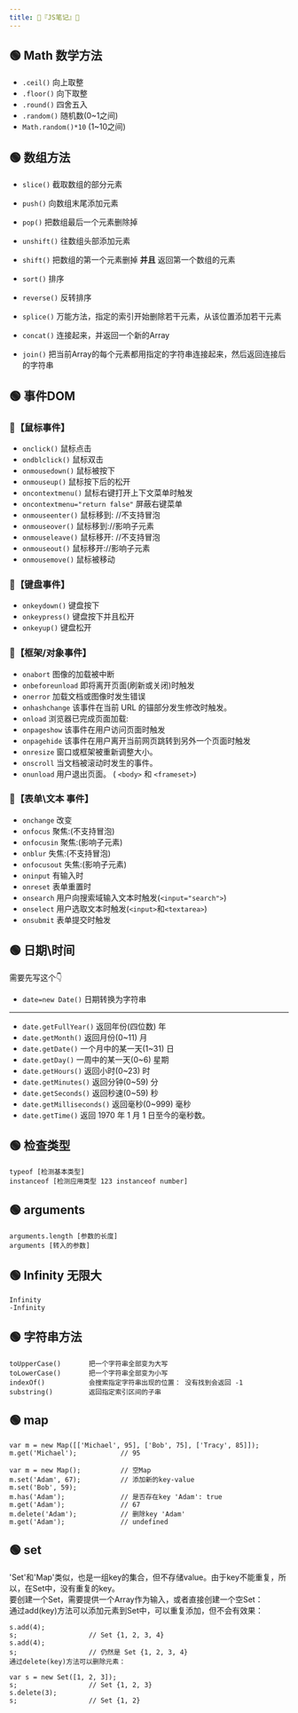 ```yaml
---
title: 🍉『JS笔记』🍉
---
```



## 🟢 Math 数学方法

- `.ceil()` 	向上取整
- `.floor()` 	向下取整
- `.round()` 	四舍五入
- `.random()` 	随机数(0~1之间) 
- `Math.random()*10`	(1~10之间)

## 🟢 数组方法

- `slice()`           截取数组的部分元素

- `push()`            向数组末尾添加元素
- `pop()`             把数组最后一个元素删除掉

- `unshift()`         往数组头部添加元素
- `shift()`           把数组的第一个元素删掉 **并且** 返回第一个数组的元素

- `sort()`            排序
- `reverse()`         反转排序
- `splice()`          万能方法，指定的索引开始删除若干元素，从该位置添加若干元素

- `concat()`          连接起来，并返回一个新的Array

- `join()`            把当前Array的每个元素都用指定的字符串连接起来，然后返回连接后的字符串


## 🟢 事件DOM
### 🔵【鼠标事件】
- `onclick()` 	鼠标点击
- `ondblclick()`	鼠标双击
- `onmousedown()`	鼠标被按下
- `onmouseup()`	鼠标按下后的松开
- `oncontextmenu()` 	鼠标右键打开上下文菜单时触发
- `oncontextmenu="return false"`	屏蔽右键菜单
- `onmouseenter()` 	鼠标移到: //不支持冒泡
- `onmouseover()` 	鼠标移到://影响子元素
- `onmouseleave()` 	鼠标移开: //不支持冒泡
- `onmouseout()` 	鼠标移开://影响子元素
- `onmousemove()` 	鼠标被移动

### 🔵【键盘事件】
- `onkeydown()` 	键盘按下
- `onkeypress()`	键盘按下并且松开
- `onkeyup()` 	    键盘松开

### 🔵【框架/对象事件】

- `onabort` 	图像的加载被中断
- `onbeforeunload` 	即将离开页面(刷新或关闭)时触发
- `onerror` 	加载文档或图像时发生错误
- `onhashchange` 	该事件在当前 URL 的锚部分发生修改时触发。
- `onload` 	浏览器已完成页面加载:
- `onpageshow` 	该事件在用户访问页面时触发
- `onpagehide` 	该事件在用户离开当前网页跳转到另外一个页面时触发
- `onresize` 	窗口或框架被重新调整大小。
- `onscroll` 	当文档被滚动时发生的事件。
- `onunload` 	用户退出页面。 ( `<body>` 和 `<frameset>`)

### 🔵【表单\文本 事件】

- `onchange` 	改变
- `onfocus` 	聚焦:(不支持冒泡)
- `onfocusin` 	聚焦:(影响子元素)
- `onblur`	失焦:(不支持冒泡)
- `onfocusout` 	失焦:(影响子元素)
- `oninput` 	有输入时
- `onreset` 	表单重置时
- `onsearch` 	用户向搜索域输入文本时触发(`<input="search">`)
- `onselect` 	用户选取文本时触发(`<input>`和`<textarea>`)
- `onsubmit`	表单提交时触发

## 🟢 日期\时间
需要先写这个👇
- `date=new Date()`	日期转换为字符串 
---
- `date.getFullYear()`	返回年份(四位数) 年
- `date.getMonth()`	返回月份(0~11) 月
- `date.getDate()`	一个月中的某一天(1~31) 日
- `date.getDay()`	一周中的某一天(0~6) 星期
- `date.getHours()`	返回小时(0~23) 时
- `date.getMinutes()`	返回分钟(0~59) 分
- `date.getSeconds()`	返回秒速(0~59) 秒
- `date.getMilliseconds()`	返回毫秒(0~999) 毫秒
- `date.getTime()`	返回 1970 年 1 月 1 日至今的毫秒数。

## 🟢 检查类型

    typeof [检测基本类型]
    instanceof [检测应用类型 123 instanceof number]

## 🟢 arguments

    arguments.length [参数的长度]
    arguments [转入的参数]
## 🟢 Infinity 无限大

    Infinity
    -Infinity

## 🟢 字符串方法

    toUpperCase()       把一个字符串全部变为大写
    toLowerCase()       把一个字符串全部变为小写
    indexOf()           会搜索指定字符串出现的位置： 没有找到会返回 -1 
    substring()         返回指定索引区间的子串



## 🟢 map

    var m = new Map([['Michael', 95], ['Bob', 75], ['Tracy', 85]]);
    m.get('Michael');           // 95

    var m = new Map();          // 空Map
    m.set('Adam', 67);          // 添加新的key-value
    m.set('Bob', 59);
    m.has('Adam');              // 是否存在key 'Adam': true
    m.get('Adam');              // 67
    m.delete('Adam');           // 删除key 'Adam'
    m.get('Adam');              // undefined

## 🟢 set

'Set'和'Map'类似，也是一组key的集合，但不存储value。由于key不能重复，所以，在Set中，没有重复的key。  
要创建一个Set，需要提供一个Array作为输入，或者直接创建一个空Set：  
通过add(key)方法可以添加元素到Set中，可以重复添加，但不会有效果：

    s.add(4);
    s;                  // Set {1, 2, 3, 4}
    s.add(4);
    s;                  // 仍然是 Set {1, 2, 3, 4}
    通过delete(key)方法可以删除元素：

    var s = new Set([1, 2, 3]);
    s;                  // Set {1, 2, 3}
    s.delete(3);
    s;                  // Set {1, 2}





    